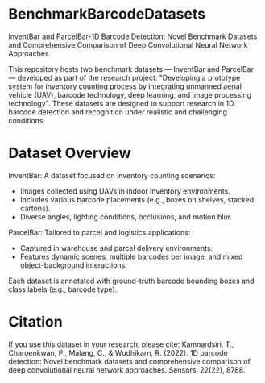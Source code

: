 # BenchmarkBarcodeDatasets
InventBar and ParcelBar-1D Barcode Detection: Novel Benchmark Datasets and Comprehensive Comparison of Deep Convolutional Neural Network Approaches

This repository hosts two benchmark datasets — InventBar and ParcelBar — developed as part of the research project: "Developing a prototype system for inventory counting process by integrating unmanned aerial vehicle (UAV), barcode technology, deep learning, and image processing technology". These datasets are designed to support research in 1D barcode detection and recognition under realistic and challenging conditions.

# Dataset Overview
InventBar: A dataset focused on inventory counting scenarios:
  - Images collected using UAVs in indoor inventory environments.
  - Includes various barcode placements (e.g., boxes on shelves, stacked cartons).
  - Diverse angles, lighting conditions, occlusions, and motion blur.

ParcelBar: Tailored to parcel and logistics applications:
  - Captured in warehouse and parcel delivery environments.
  - Features dynamic scenes, multiple barcodes per image, and mixed object-background interactions.

Each dataset is annotated with ground-truth barcode bounding boxes and class labels (e.g., barcode type).

# Citation
If you use this dataset in your research, please cite:
Kamnardsiri, T., Charoenkwan, P., Malang, C., & Wudhikarn, R. (2022). 1D barcode detection: Novel benchmark datasets and comprehensive comparison of deep convolutional neural network approaches. Sensors, 22(22), 8788.
